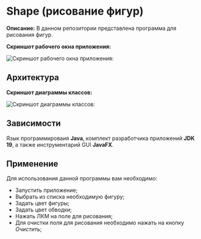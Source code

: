 # Shape (рисование фигур)
**Описание:** В данном репозитории представлена программа для рисования фигур.

**Скриншот рабочего окна приложения:**

![**Скриншот рабочего окна приложения:**](pictures/window.jpg)
## Архитектура
**Скриншот диаграммы классов:**

![**Скриншот диаграммы классов:**](pictures/classDiagramm.jpg)
## Зависимости
Язык программироваия **Java**, комплект разработчика приложений **JDK 19**, а также инструментарий GUI **JavaFX**.

## Применение
Для использования данной программы вам необходимо:
* Запустить приложение;
* Выбрать из списка необходимую фигуру;
* Задать цвет фигуры;
* Задать цвет обводки;
* Нажать ЛКМ на поле для рисования;
* Для очистки поля для рисования необходимо нажать на кнопку *Очистить*;

